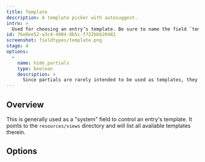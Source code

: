 ```yaml
---
title: Template
description: A template picker with autosuggest.
intro: >
  Used for choosing an entry’s template. Be sure to name the field `template` if you want it to be able to change the template (it's a special variable name).
id: 76e0ee52-a3c4-4904-8b5c-f722bbb20482
screenshot: fieldtypes/template.png
stage: 4
options:
  -
    name: hide_partials
    type: boolean
    description: >
      Since partials are rarely intended to be used as templates, they are hidden by default.
---
```

## Overview

This is generally used as a "system" field to control an entry's template. It points to the `resources/views` directory and will list all available templates therein.

## Options
